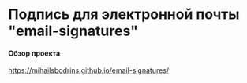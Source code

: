 # Подпись для электронной почты "email-signatures"

#### Обзор проекта
https://mihailsbodrins.github.io/email-signatures/
